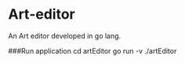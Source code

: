 # Art-editor
An Art editor developed in go lang.

###Run application
cd artEditor
go run -v ./artEditor
